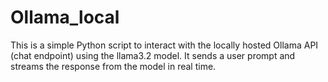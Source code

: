 # Ollama_local
This is a simple Python script to interact with the locally hosted Ollama API (chat endpoint) using the llama3.2 model. It sends a user prompt and streams the response from the model in real time.
